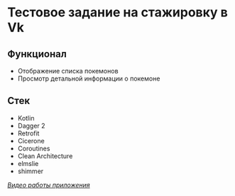 # Тестовое задание на стажировку в Vk 

## Функционал
- Отображение списка покемонов
- Просмотр детальной информации о покемоне

## Стек
- Kotlin
- Dagger 2
- Retrofit
- Cicerone
- Coroutines
- Clean Architecture
- elmslie
- shimmer

[*Видео работы приложения*](https://github.com/mi9moq/MironovTestTask/blob/master/app/src/main/res/raw/test_task.webm)